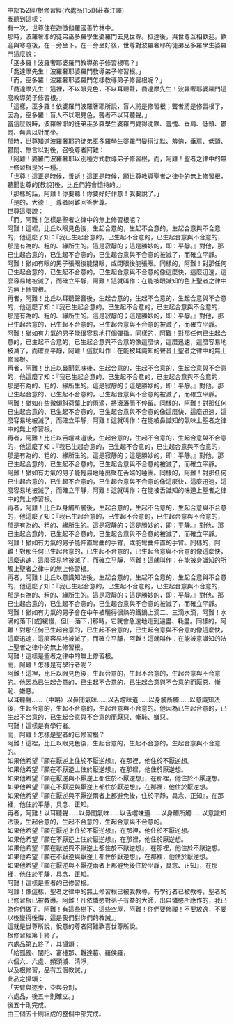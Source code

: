 中部152經/根修習經(六處品[15])(莊春江譯)  
我聽到這樣：  
有一次，世尊住在迦徵伽羅國善竹林中。  
那時，波羅奢耶的徒弟巫多羅學生婆羅門去見世尊。抵達後，與世尊互相歡迎。歡迎與寒暄後，在一旁坐下。在一旁坐好後，世尊對波羅奢耶的徒弟巫多羅學生婆羅門這麼說：  
「巫多羅！波羅奢耶婆羅門教導弟子修習根嗎？」  
「喬達摩先生！波羅奢耶婆羅門教導弟子修習根。」  
「而，巫多羅！波羅奢耶婆羅門怎樣教導弟子修習根呢？」  
「喬達摩先生！這裡，不以眼見色，不以耳聽聲，喬達摩先生！波羅奢耶婆羅門這麼教導弟子修習根。」  
「這樣，巫多羅！依婆羅門波羅奢耶所說，盲人將是修習根；聾者將是修習根了，因為，巫多羅！盲人不以眼見色，聾者不以耳聽聲。」  
當這麼說時，波羅奢耶的徒弟巫多羅學生婆羅門變得沈默、羞愧、垂肩、低頭、鬱悶、無言以對而坐。  
那時，世尊知道波羅奢耶的徒弟巫多羅學生婆羅門變得沈默、羞愧，垂肩、低頭、鬱悶、無言以對後，召喚尊者阿難：  
「阿難！婆羅門波羅奢耶以別種方式教導弟子修習根，而，阿難！聖者之律中的無上修習根是另一種。」  
「世尊！這正是時候，善逝！這正是時候，願世尊教導聖者之律中的無上修習根，聽聞世尊的[教說]後，比丘們將會憶持的。」  
「那樣的話，阿難！你要聽！你要好好作意！我要說了。」  
「是的，大德！」尊者阿難回答世尊。  
世尊這麼說：  
「而，阿難！怎樣是聖者之律中的無上修習根呢？  
阿難！這裡，比丘以眼見色後，生起合意的，生起不合意的，生起合意與不合意的，他這麼了知：『我已生起合意的，已生起不合意的，已生起合意與不合意的，那是有為的、粗的、緣所生的。這是寂靜的；這是勝妙的，即：平靜。』對他，那已生起合意的，已生起不合意的，已生起合意與不合意的被滅了，而確立平靜。  
阿難！猶如有眼的男子張眼後能閉眼，或閉眼後能張眼。同樣的，阿難！對那任何已生起合意的，已生起不合意的，已生起合意與不合意的像這麼快，這麼迅速，這麼容易地被滅了，而確立平靜，阿難！這就叫作：在能被眼識知的色上聖者之律中的無上修習根。  
再者，阿難！比丘以耳聽聲音後，生起合意的，生起不合意的，生起合意與不合意的，他這麼了知：『我已生起合意的，已生起不合意的，已生起合意與不合意的，那是有為的、粗的、緣所生的。這是寂靜的；這是勝妙的，即：平靜。』對他，那已生起合意的，已生起不合意的，已生起合意與不合意的被滅了，而確立平靜。  
阿難！猶如有力氣的男子能很容易地打個彈指。同樣的，阿難！對那任何已生起合意的，已生起不合意的，已生起合意與不合意的像這麼快，這麼迅速，這麼容易地被滅了，而確立平靜，阿難！這就叫作：在能被耳識知的聲音上聖者之律中的無上修習根。  
再者，阿難！比丘以鼻聞氣味後，生起合意的，生起不合意的，生起合意與不合意的，他這麼了知：『我已生起合意的，已生起不合意的，已生起合意與不合意的，那是有為的、粗的、緣所生的。這是寂靜的；這是勝妙的，即：平靜。』對他，那已生起合意的，已生起不合意的，已生起合意與不合意的被滅了，而確立平靜。  
阿難！猶如在些微傾斜荷葉上的雨滴，將滾落而不停留。同樣的，阿難！對那任何已生起合意的，已生起不合意的，已生起合意與不合意的像這麼快，這麼迅速，這麼容易地被滅了，而確立平靜，阿難！這就叫作：在能被鼻識知的氣味上聖者之律中的無上修習根。  
再者，阿難！比丘以舌嚐味道後，生起合意的，生起不合意的，生起合意與不合意的，他這麼了知：『我已生起合意的，已生起不合意的，已生起合意與不合意的，那是有為的、粗的、緣所生的。這是寂靜的；這是勝妙的，即：平靜。』對他，那已生起合意的，已生起不合意的，已生起合意與不合意的被滅了，而確立平靜。  
阿難！猶如有力氣的男子能輕易地唾出聚在舌端的唾團。同樣的，阿難！對那任何已生起合意的，已生起不合意的，已生起合意與不合意的像這麼快，這麼迅速，這麼容易地被滅了，而確立平靜，阿難！這就叫作：在能被舌識知的味道上聖者之律中的無上修習根。  
再者，阿難！比丘以身觸所觸後，生起合意的，生起不合意的，生起合意與不合意的，他這麼了知：『我已生起合意的，已生起不合意的，已生起合意與不合意的，那是有為的、粗的、緣所生的。這是寂靜的；這是勝妙的，即：平靜。』對他，那已生起合意的，已生起不合意的，已生起合意與不合意的被滅了，而確立平靜。  
阿難！猶如有力氣的男子能伸直彎曲的手臂，或能彎曲伸直的手臂。同樣的，阿難！對那任何已生起合意的，已生起不合意的，已生起合意與不合意的像這麼快，這麼迅速，這麼容易地被滅了，而確立平靜，阿難！這就叫作：在能被身識知的所觸上聖者之律中的無上修習根。  
再者，阿難！比丘以意識知法後，生起合意的，生起不合意的，生起合意與不合意的，他這麼了知：『我已生起合意的，已生起不合意的，已生起合意與不合意的，那是有為的、粗的、緣所生的。這是寂靜的；這是勝妙的，即：平靜。』對他，那已生起合意的，已生起不合意的，已生起合意與不合意的被滅了，而確立平靜。  
阿難！猶如有力氣的男子會在中午被曬得很熱的鐵鍋上滴二、三滴水滴，阿難！水滴的落下[或]緩慢，但[一落下，]那時，它就會急速地走到遍盡、耗盡。同樣的，阿難！對那任何已生起合意的，已生起不合意的，已生起合意與不合意的像這麼快，這麼迅速，這麼容易地被滅了，而確立平靜，阿難！這就叫作：在能被意識知的法上聖者之律中的無上修習根。  
阿難！這樣是聖者之律中的無上修習根。  
而，阿難！怎樣是有學行者呢？  
阿難！這裡，比丘以眼見色後，生起合意的，生起不合意的，生起合意與不合意的。他因為已生起合意的，已生起不合意的，已生起合意與不合意的而厭惡、慚恥、嫌惡。  
以耳聽聲……（中略）以鼻聞氣味……以舌嚐味道……以身觸所觸……以意識知法後，生起合意的，生起不合意的，生起合意與不合意的。他因為已生起合意的，已生起不合意的，已生起合意與不合意的而厭惡、慚恥、嫌惡。  
阿難！這樣是有學行者。  
而，阿難！怎樣是聖者的已修習根？  
阿難！這裡，比丘以眼見色後，生起合意的，生起不合意的，生起合意與不合意的。  
如果他希望『願在厭逆上住於不厭逆想』，在那裡，他住於不厭逆想。  
如果他希望『願在不厭逆上住於厭逆想』，在那裡，他住於厭逆想。  
如果他希望『願在厭逆與不厭逆上都住於不厭逆想』，在那裡，他住於不厭逆想。  
如果他希望『願在不厭逆與厭逆上都住於厭逆想』，在那裡，他住於厭逆想。  
如果他希望『願在厭逆與不厭逆兩者上都避免後，住於平靜，具念、正知』，在那裡，他住於平靜，具念、正知。  
再者，阿難！以耳聽聲……以鼻聞氣味……以舌嚐味道……以身觸所觸……以意識知法後，生起合意的，生起不合意的，生起合意與不合意的。  
如果他希望『願在厭逆上住於不厭逆想』，在那裡，他住於不厭逆想。  
如果他希望『願在不厭逆上住於厭逆想』，在那裡，他住於厭逆想。  
如果他希望『願在厭逆與不厭逆上都住於不厭逆想』，在那裡，他住於不厭逆想。  
如果他希望『願在不厭逆與厭逆上都住於厭逆想』，在那裡，他住於厭逆想。  
如果他希望『願在厭逆與不厭逆兩者上都避免後住於平靜，具念、正知』，在那裡，他住於平靜，具念、正知。  
阿難！這樣是聖者的已修習根。  
阿難！像這樣，聖者之律中的無上修習根已被我教導，有學行者已被教導，聖者的已修習根已被教導。阿難！凡依憐愍對弟子有益的大師，出自憐愍所應作的，我已為你們做了。阿難！有這些樹下、這些空屋，阿難！你們要修禪！不要放逸，不要以後變得後悔，這是我們對你們的教誡。」  
這就是世尊所說，悅意的尊者阿難歡喜世尊所說。  
根修習經第十終了。  
六處品第五終了，其攝頌：  
「給孤獨、闡陀、富樓那、難達葛、羅侯羅，  
六個六、六處、頻頭城、清淨，  
以及根修習，品有五個教誡。」  
此品之攝頌：  
「天臂與逐步，空與分別，  
六處品，後五十則確立。」  
後五十則完成。  
由三個五十則組成的整個中部完成。  
  
  
